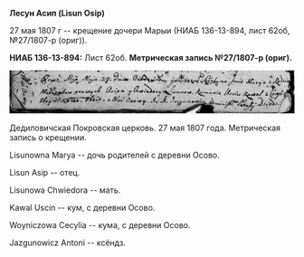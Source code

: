 **Лесун Асип (Lisun Osip)**

27 мая 1807 г -- крещение дочери Марыи (НИАБ 136-13-894, лист 62об,
№27/1807-р (ориг)).

**НИАБ 136-13-894:** Лист 62об. **Метрическая запись №27/1807-р
(ориг).**

![](./media/47f38a48402b349e9a5be3ab986f8ed78d456787.png)

Дедиловичская Покровская церковь. 27 мая 1807 года. Метрическая запись о
крещении.

Lisunowna Marya -- дочь родителей с деревни Осово.

Lisun Asip -- отец.

Lisunowa Chwiedora -- мать.

Kawal Uscin -- кум, с деревни Осово.

Woyniczowa Cecylia -- кума, с деревни Осово.

Jazgunowicz Antoni -- ксёндз.
